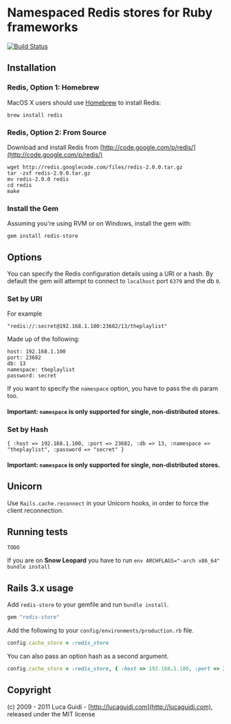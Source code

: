 # Namespaced Redis stores for Ruby frameworks

[![Build Status](https://secure.travis-ci.org/jodosha/redis-store.png?branch=master)](http://travis-ci.org/jodosha/redis-store?branch=master)

## Installation

### Redis, Option 1: Homebrew

MacOS X users should use [Homebrew](https://github.com/mxcl/homebrew) to install Redis:

    brew install redis

### Redis, Option 2: From Source

Download and install Redis from [http://code.google.com/p/redis/](http://code.google.com/p/redis/)

    wget http://redis.googlecode.com/files/redis-2.0.0.tar.gz
    tar -zxf redis-2.0.0.tar.gz
    mv redis-2.0.0 redis
    cd redis
    make

### Install the Gem

Assuming you're using RVM or on Windows, install the gem with:

    gem install redis-store

## Options
You can specify the Redis configuration details using a URI or a hash.  By default the gem will attempt to connect to `localhost` port `6379` and the db `0`.

### Set by URI

For example

    "redis://:secret@192.168.1.100:23682/13/theplaylist"

Made up of the following:

    host: 192.168.1.100
    port: 23682
    db: 13
    namespace: theplaylist
    password: secret

If you want to specify the `namespace` option, you have to pass the `db` param too.
#### __Important__: `namespace` is only supported for single, non-distributed stores.

### Set by Hash

    { :host => 192.168.1.100, :port => 23682, :db => 13, :namespace => "theplaylist", :password => "secret" }

#### __Important__: `namespace` is only supported for single, non-distributed stores.

## Unicorn

Use `Rails.cache.reconnect` in your Unicorn hooks, in order to force the client reconnection.

## Running tests

    TODO

If you are on **Snow Leopard** you have to run `env ARCHFLAGS="-arch x86_64" bundle install`

## Rails 3.x usage

Add `redis-store` to your gemfile and run `bundle install`.

``` ruby
gem "redis-store"
```

Add the following to your `config/environments/production.rb` file.

``` ruby
config.cache_store = :redis_store
```

You can also pass an option hash as a second argument.

``` ruby
config.cache_store = :redis_store, { :host => 192.168.1.100, :port => 23682, :db => 13, :namespace => "theplaylist", :password => "secret" }
```

## Copyright

(c) 2009 - 2011 Luca Guidi - [http://lucaguidi.com](http://lucaguidi.com), released under the MIT license
